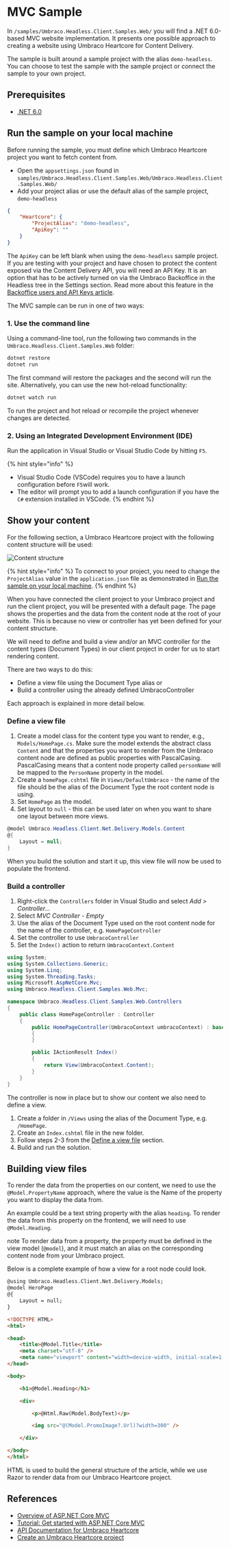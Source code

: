 # MVC Sample

In `/samples/Umbraco.Headless.Client.Samples.Web/` you will find a .NET 6.0-based MVC website implementation. It presents one possible approach to creating a website using Umbraco Heartcore for Content Delivery.

The sample is built around a sample project with the alias `demo-headless`. You can choose to test the sample with the sample project or connect the sample to your own project.

## Prerequisites

* [.NET 6.0](https://dotnet.microsoft.com/en-us/download/dotnet/6.0)

## Run the sample on your local machine

Before running the sample, you must define which Umbraco Heartcore project you want to fetch content from.

* Open the `appsettings.json` found in `samples/Umbraco.Headless.Client.Samples.Web/Umbraco.Headless.Client.Samples.Web/`
* Add your project alias or use the default alias of the sample project, `demo-headless`

```json
{
    "Heartcore": {
        "ProjectAlias": "demo-headless",
        "ApiKey": ""
    }
}
```

The `ApiKey` can be left blank when using the `demo-headless` sample project. If you are testing with your project and have chosen to protect the content exposed via the Content Delivery API, you will need an API Key. It is an option that has to be actively turned on via the Umbraco Backoffice in the Headless tree in the Settings section. Read more about this feature in the [Backoffice users and API Keys article](../../getting-started/backoffice-users-and-api-keys.md).

The MVC sample can be run in one of two ways:

### 1. Use the command line

Using a command-line tool, run the following two commands in the `Umbraco.Headless.Client.Samples.Web` folder:

```bash
dotnet restore
dotnet run
```

The first command will restore the packages and the second will run the site. Alternatively, you can use the new hot-reload functionality:

```bash
dotnet watch run
```

To run the project and hot reload or recompile the project whenever changes are detected.

### 2. Using an Integrated Development Environment (IDE)

Run the application in Visual Studio or Visual Studio Code by hitting `F5`.

{% hint style="info" %}
* Visual Studio Code (VSCode) requires you to have a launch configuration before `F5`will work.
* The editor will prompt you to add a launch configuration if you have the `C#` extension installed in VSCode.
{% endhint %}

## Show your content

For the following section, a Umbraco Heartcore project with the following content structure will be used:

![Content structure](images/content-structure.png)

{% hint style="info" %}
To connect to your project, you need to change the `ProjectAlias` value in the `application.json` file as demonstrated in [Run the sample on your local machine](mvc-samples.md#run-the-sample-on-your-local-machine).
{% endhint %}

When you have connected the client project to your Umbraco project and run the client project, you will be presented with a default page. The page shows the properties and the data from the content node at the root of your website. This is because no view or controller has yet been defined for your content structure.

We will need to define and build a view and/or an MVC controller for the content types (Document Types) in our client project in order for us to start rendering content.

There are two ways to do this:

* Define a view file using the Document Type alias or
* Build a controller using the already defined UmbracoController

Each approach is explained in more detail below.

### Define a view file

1. Create a model class for the content type you want to render, e.g., `Models/HomePage.cs`. Make sure the model extends the abstract class `Content` and that the properties you want to render from the Umbraco content node are defined as public properties with PascalCasing. PascalCasing means that a content node property called `personName` will be mapped to the `PersonName` property in the model.
2. Create a `homePage.cshtml` file in `Views/DefaultUmbraco` - the name of the file should be the alias of the Document Type the root content node is using.
3. Set `HomePage` as the model.
4. Set layout to `null` - this can be used later on when you want to share one layout between more views.

```csharp
@model Umbraco.Headless.Client.Net.Delivery.Models.Content
@{
    Layout = null;
}
```

When you build the solution and start it up, this view file will now be used to populate the frontend.

### Build a controller

1. Right-click the `Controllers` folder in Visual Studio and select _Add > Controller..._
2. Select _MVC Controller - Empty_
3. Use the alias of the Document Type used on the root content node for the name of the controller, e.g. `HomePageController`
4. Set the controller to use `UmbracoController`
5. Set the `Index()` action to return `UmbracoContext.Content`

```csharp
using System;
using System.Collections.Generic;
using System.Linq;
using System.Threading.Tasks;
using Microsoft.AspNetCore.Mvc;
using Umbraco.Headless.Client.Samples.Web.Mvc;

namespace Umbraco.Headless.Client.Samples.Web.Controllers
{
    public class HomePageController : Controller
    {
        public HomePageController(UmbracoContext umbracoContext) : base(umbracoContext)
        {
        }

        public IActionResult Index()
        {
            return View(UmbracoContext.Content);
        }
    }
}
```

The controller is now in place but to show our content we also need to define a view.

1. Create a folder in `/Views` using the alias of the Document Type, e.g. `/HomePage`.
2. Create an `Index.cshtml` file in the new folder.
3. Follow steps 2-3 from the [Define a view file](mvc-samples.md#define-a-view-file) section.
4. Build and run the solution.

## Building view files

To render the data from the properties on our content, we need to use the `@Model.PropertyName` approach, where the value is the Name of the property you want to display the data from.

An example could be a text string property with the alias `heading`. To render the data from this property on the frontend, we will need to use `@Model.Heading`.

note To render data from a property, the property must be defined in the view model (`@model`), and it must match an alias on the corresponding content node from your Umbraco project.

Below is a complete example of how a view for a root node could look.

```html
@using Umbraco.Headless.Client.Net.Delivery.Models;
@model HeroPage
@{
    Layout = null;
}

<!DOCTYPE HTML>
<html>

<head>
    <title>@Model.Title</title>
    <meta charset="utf-8" />
    <meta name="viewport" content="width=device-width, initial-scale=1, user-scalable=no" />
</head>

<body>

    <h1>@Model.Heading</h1>

    <div>

        <p>@Html.Raw(Model.BodyText)</p>

        <img src="@(Model.PromoImage?.Url)?width=300" />

    </div>

</body>
</html>
```

HTML is used to build the general structure of the article, while we use Razor to render data from our Umbraco Heartcore project.

## References

* [Overview of ASP.NET Core MVC](https://docs.microsoft.com/en-us/aspnet/core/mvc/overview?view=aspnetcore-2.2)
* [Tutorial: Get started with ASP.NET Core MVC](https://docs.microsoft.com/en-gb/aspnet/core/tutorials/first-mvc-app/start-mvc?view=aspnetcore-2.2\&tabs=visual-studio)
* [API Documentation for Umbraco Heartcore](../../api-documentation/)
* [Create an Umbraco Heartcore project](../../getting-started/creating-a-heartcore-project.md)
